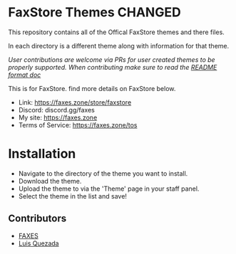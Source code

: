 # FaxStore Themes CHANGED

This repository contains all of the Offical FaxStore themes and there files.

In each directory is a different theme along with information for that theme.

*User contributions are welcome via PRs for user created themes to be properly supported.*
*When contributing make sure to read the [README format doc](https://github.com/FAXES/faxstore-themes/wiki/How-to-README.md)*

This is for FaxStore. find more details on FaxStore below.

- Link: https://faxes.zone/store/faxstore
- Discord: discord.gg/faxes
- My site: https://faxes.zone
- Terms of Service: https://faxes.zone/tos

# Installation
- Navigate to the directory of the theme you want to install.
- Download the theme.
- Upload the theme to via the 'Theme' page in your staff panel.
- Select the theme in the list and save!

## Contributors 
- [FAXES](/FAXES)
- [Luis Quezada](https://quezada.nl)
